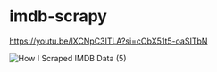 # imdb-scrapy

https://youtu.be/lXCNpC3ITLA?si=cObX51t5-oaSITbN

![How I Scraped IMDB Data (5)](https://github.com/itishosseinian/imdb-scrapy/assets/58347650/445f90a4-83ff-4c1d-9cb3-a8cc2203b328)
